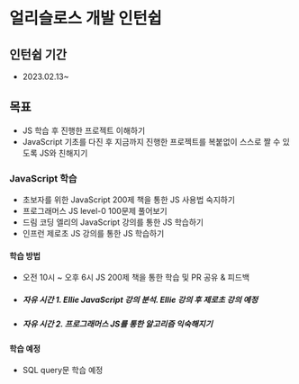 # 얼리슬로스 개발 인턴쉽

## 인턴쉽 기간
- 2023.02.13~

## 목표
- JS 학습 후 진행한 프로젝트 이해하기
- JavaScript 기초를 다진 후 지금까지 진행한 프로젝트를 복붙없이 스스로 짤 수 있도록 JS와 친해지기

### JavaScript 학습
- 초보자를 위한 JavaScript 200제 책을 통한 JS 사용법 숙지하기
- 프로그래머스 JS level-0 100문제 풀어보기
- 드림 코딩 엘리의 JavaScript 강의를 통한 JS 학습하기
- 인프런 제로초 JS 강의를 통한 JS 학습하기

#### 학습 방법
- 오전 10시 ~ 오후 6시 JS 200제 책을 통한 학습 및 PR 공유 & 피드백
- ##### 자유 시간 1. Ellie JavaScript 강의 분석. Ellie 강의 후 제로초 강의 예정
- ##### 자유 시간 2. 프로그래머스 JS를 통한 알고리즘 익숙해지기

#### 학습 예정
- SQL query문 학습 예정
